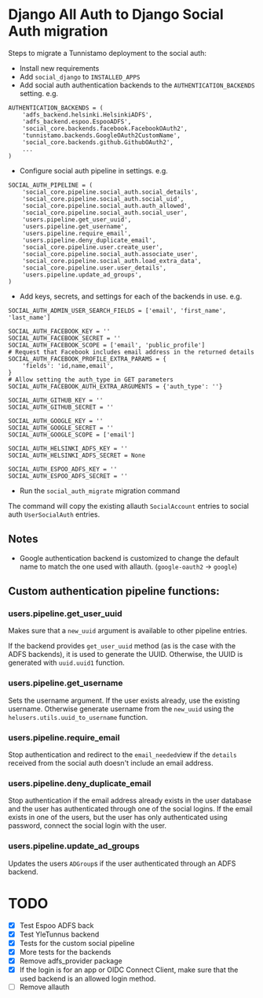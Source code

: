 Django All Auth to Django Social Auth migration
============================================

Steps to migrate a Tunnistamo deployment to the social auth:
- Install new requirements
- Add `social_django` to `INSTALLED_APPS`
- Add social auth authentication backends to the `AUTHENTICATION_BACKENDS` setting. e.g.

```
AUTHENTICATION_BACKENDS = (
    'adfs_backend.helsinki.HelsinkiADFS',
    'adfs_backend.espoo.EspooADFS',
    'social_core.backends.facebook.FacebookOAuth2',
    'tunnistamo.backends.GoogleOAuth2CustomName',
    'social_core.backends.github.GithubOAuth2',
    ...
)
```

- Configure social auth pipeline in settings. e.g.

```
SOCIAL_AUTH_PIPELINE = (
    'social_core.pipeline.social_auth.social_details',
    'social_core.pipeline.social_auth.social_uid',
    'social_core.pipeline.social_auth.auth_allowed',
    'social_core.pipeline.social_auth.social_user',
    'users.pipeline.get_user_uuid',
    'users.pipeline.get_username',
    'users.pipeline.require_email',
    'users.pipeline.deny_duplicate_email',
    'social_core.pipeline.user.create_user',
    'social_core.pipeline.social_auth.associate_user',
    'social_core.pipeline.social_auth.load_extra_data',
    'social_core.pipeline.user.user_details',
    'users.pipeline.update_ad_groups',
)
```

- Add keys, secrets, and settings for each of the backends in use. e.g.

```
SOCIAL_AUTH_ADMIN_USER_SEARCH_FIELDS = ['email', 'first_name', 'last_name']

SOCIAL_AUTH_FACEBOOK_KEY = ''
SOCIAL_AUTH_FACEBOOK_SECRET = ''
SOCIAL_AUTH_FACEBOOK_SCOPE = ['email', 'public_profile']
# Request that Facebook includes email address in the returned details
SOCIAL_AUTH_FACEBOOK_PROFILE_EXTRA_PARAMS = {
    'fields': 'id,name,email',
}
# Allow setting the auth_type in GET parameters
SOCIAL_AUTH_FACEBOOK_AUTH_EXTRA_ARGUMENTS = {'auth_type': ''}

SOCIAL_AUTH_GITHUB_KEY = ''
SOCIAL_AUTH_GITHUB_SECRET = ''

SOCIAL_AUTH_GOOGLE_KEY = ''
SOCIAL_AUTH_GOOGLE_SECRET = ''
SOCIAL_AUTH_GOOGLE_SCOPE = ['email']

SOCIAL_AUTH_HELSINKI_ADFS_KEY = ''
SOCIAL_AUTH_HELSINKI_ADFS_SECRET = None

SOCIAL_AUTH_ESPOO_ADFS_KEY = ''
SOCIAL_AUTH_ESPOO_ADFS_SECRET = ''
```

- Run the `social_auth_migrate` migration command

The command will copy the existing allauth `SocialAccount` entries to social auth `UserSocialAuth` entries.

## Notes

- Google authentication backend is customized to change the default name to match the one used with allauth. (`google-oauth2` -> `google`)

## Custom authentication pipeline functions:

### users.pipeline.get_user_uuid

Makes sure that a `new_uuid` argument is available to other pipeline entries.

If the backend provides `get_user_uuid` method (as is the case with the ADFS backends), it is used to generate the UUID. Otherwise, the UUID is generated with `uuid.uuid1` function.

### users.pipeline.get_username

Sets the username argument. If the user exists already, use the existing username. Otherwise generate username from the `new_uuid` using the `helusers.utils.uuid_to_username` function.

### users.pipeline.require_email

Stop authentication and redirect to the `email_needed`view if the `details` received from the social auth doesn't include an email address.

### users.pipeline.deny_duplicate_email

Stop authentication if the email address already exists in the user database and the user has authenticated through one of the social logins. If the email exists in one of the users, but the user has only authenticated using password, connect the social login with the user.

### users.pipeline.update_ad_groups

Updates the users `ADGroup`s if the user authenticated through an ADFS backend.

TODO
====

- [X] Test Espoo ADFS back
- [X] Test YleTunnus backend
- [X] Tests for the custom social pipeline
- [X] More tests for the backends
- [X] Remove adfs_provider package
- [X] If the login is for an app or OIDC Connect Client, make sure that the used backend is an allowed login method.
- [ ] Remove allauth

